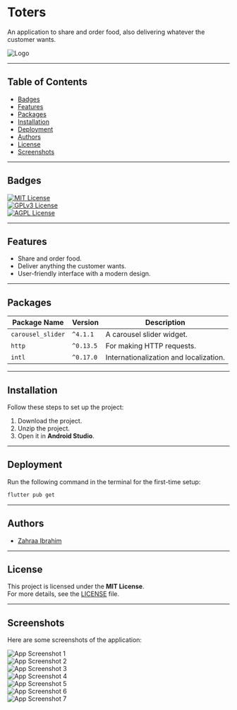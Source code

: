 # Toters

An application to share and order food, also delivering whatever the customer wants.

![Logo](https://th.bing.com/th/id/R.b0fc49c5dd848a5f3f5399b9de9ef943?rik=AQ1CNoMl3EsiBg&riu=http%3a%2f%2fbeirutdigitaldistrict.s3.amazonaws.com%2fblog%2f5848_1555505316_8164_1554129405_toters-logo.png&ehk=jrp81wgfQlKHDE2ROxSIX4HoZd%2bIE4l7uv%2fcaGvYBAg%3d&risl=&pid=ImgRaw&r=0)

---

## Table of Contents
- [Badges](#badges)
- [Features](#features)
- [Packages](#packages)
- [Installation](#installation)
- [Deployment](#deployment)
- [Authors](#authors)
- [License](#license)
- [Screenshots](#screenshots)

---

## Badges
[![MIT License](https://img.shields.io/badge/Dart-2.1-blue)](https://choosealicense.com/licenses/mit/)  
[![GPLv3 License](https://img.shields.io/badge/Flutter-3.3.2-9cf)](https://opensource.org/licenses/)  
[![AGPL License](https://img.shields.io/badge/Node%20js-16.17.0-green)](http://www.gnu.org/licenses/agpl-3.0)

---

## Features
- Share and order food.
- Deliver anything the customer wants.
- User-friendly interface with a modern design.

---

## Packages

| Package Name       | Version   | Description                          |
|--------------------|-----------|--------------------------------------|
| `carousel_slider`  | `^4.1.1`  | A carousel slider widget.            |
| `http`             | `^0.13.5` | For making HTTP requests.            |
| `intl`             | `^0.17.0` | Internationalization and localization.|

---

## Installation

Follow these steps to set up the project:

1. Download the project.
2. Unzip the project.
3. Open it in **Android Studio**.

---

## Deployment

Run the following command in the terminal for the first-time setup:

```bash
flutter pub get
```

---

## Authors

- [Zahraa Ibrahim](https://github.com/zahrra55)

---

## License

This project is licensed under the **MIT License**.  
For more details, see the [LICENSE](https://choosealicense.com/licenses/mit/) file.

---

## Screenshots

Here are some screenshots of the application:

![App Screenshot 1](./screenshots/screenshot1.jpg)  
![App Screenshot 2](./screenshots/screenshot2.jpg)  
![App Screenshot 3](./screenshots/screenshot3.jpg)  
![App Screenshot 4](./screenshots/screenshot4.jpg)  
![App Screenshot 5](./screenshots/screenshot5.jpg)  
![App Screenshot 6](./screenshots/screenshot6.jpg)  
![App Screenshot 7](./screenshots/screenshot7.jpg)